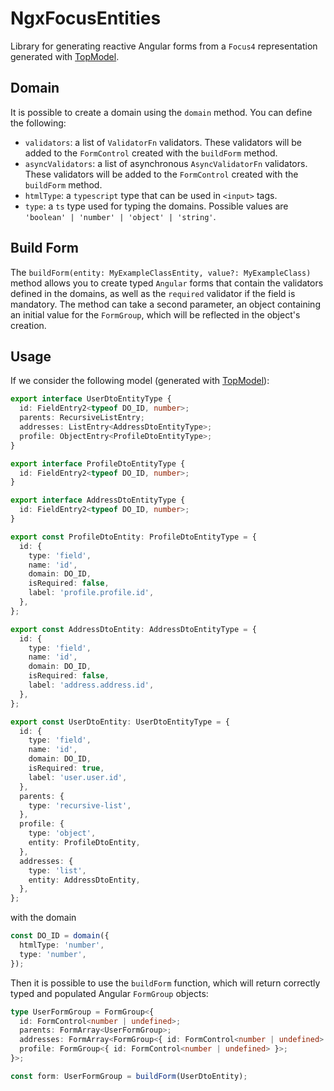# NgxFocusEntities

Library for generating reactive Angular forms from a `Focus4` representation generated with [TopModel](https://github.com/klee-contrib/topmodel).

## Domain

It is possible to create a domain using the `domain` method. You can define the following:

- `validators`: a list of `ValidatorFn` validators. These validators will be added to the `FormControl` created with the `buildForm` method.
- `asyncValidators`: a list of asynchronous `AsyncValidatorFn` validators. These validators will be added to the `FormControl` created with the `buildForm` method.
- `htmlType`: a `typescript` type that can be used in `<input>` tags.
- `type`: a `ts` type used for typing the domains. Possible values are `'boolean' | 'number' | 'object' | 'string'`.

## Build Form

The `buildForm(entity: MyExampleClassEntity, value?: MyExampleClass)` method allows you to create typed `Angular` forms that contain the validators defined in the domains, as well as the `required` validator if the field is mandatory. The method can take a second parameter, an object containing an initial value for the `FormGroup`, which will be reflected in the object's creation.

## Usage

If we consider the following model (generated with [TopModel](https://github.com/klee-contrib/topmodel)):

```ts
export interface UserDtoEntityType {
  id: FieldEntry2<typeof DO_ID, number>;
  parents: RecursiveListEntry;
  addresses: ListEntry<AddressDtoEntityType>;
  profile: ObjectEntry<ProfileDtoEntityType>;
}

export interface ProfileDtoEntityType {
  id: FieldEntry2<typeof DO_ID, number>;
}

export interface AddressDtoEntityType {
  id: FieldEntry2<typeof DO_ID, number>;
}

export const ProfileDtoEntity: ProfileDtoEntityType = {
  id: {
    type: 'field',
    name: 'id',
    domain: DO_ID,
    isRequired: false,
    label: 'profile.profile.id',
  },
};

export const AddressDtoEntity: AddressDtoEntityType = {
  id: {
    type: 'field',
    name: 'id',
    domain: DO_ID,
    isRequired: false,
    label: 'address.address.id',
  },
};

export const UserDtoEntity: UserDtoEntityType = {
  id: {
    type: 'field',
    name: 'id',
    domain: DO_ID,
    isRequired: true,
    label: 'user.user.id',
  },
  parents: {
    type: 'recursive-list',
  },
  profile: {
    type: 'object',
    entity: ProfileDtoEntity,
  },
  addresses: {
    type: 'list',
    entity: AddressDtoEntity,
  },
};
```

with the domain

```ts
const DO_ID = domain({
  htmlType: 'number',
  type: 'number',
});
```

Then it is possible to use the `buildForm` function, which will return correctly typed and populated Angular `FormGroup` objects:

```ts
type UserFormGroup = FormGroup<{
  id: FormControl<number | undefined>;
  parents: FormArray<UserFormGroup>;
  addresses: FormArray<FormGroup<{ id: FormControl<number | undefined> }>>;
  profile: FormGroup<{ id: FormControl<number | undefined> }>;
}>;

const form: UserFormGroup = buildForm(UserDtoEntity);
```

